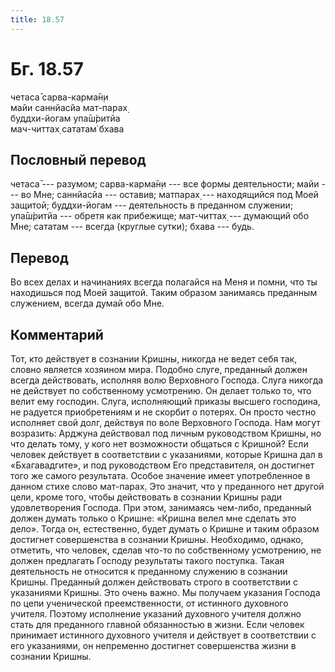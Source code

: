 ```yaml
---
title: 18.57
---
```


# Бг. 18.57
четаса̄ сарва-карма̄н̣и<br/>
майи саннйасйа мат-парах̣<br/>
буддхи-йогам упа̄ш́ритйа<br/>
мач-читтах̣ сататам̇ бхава
## Пословный перевод

четаса̄ --- разумом; сарва-карма̄н̣и --- все формы деятельности; майи ---
во Мне; саннйасйа --- оставив; матпарах̣ --- находящийся под Моей
защитой; буддхи-йогам --- деятельность в преданном служении; упа̄ш́ритйа
--- обретя как прибежище; мат-читтах̣ --- думающий обо Мне; сататам ---
всегда (круглые сутки); бхава --- будь.

## Перевод

Во всех делах и начинаниях всегда полагайся на Меня и помни, что ты
находишься под Моей защитой. Таким образом занимаясь преданным
служением, всегда думай обо Мне.

## Комментарий

Тот, кто действует в сознании Кришны, никогда не ведет себя так, словно
является хозяином мира. Подобно слуге, преданный должен всегда
действовать, исполняя волю Верховного Господа. Слуга никогда не
действует по собственному усмотрению. Он делает только то, что велит ему
господин. Слуга, исполняющий приказы высшего господина, не радуется
приобретениям и не скорбит о потерях. Он просто честно исполняет свой
долг, действуя по воле Верховного Господа. Нам могут возразить: Арджуна
действовал под личным руководством Кришны, но что делать тому, у кого
нет возможности общаться с Кришной? Если человек действует в
соответствии с указаниями, которые Кришна дал в «Бхагавадгите», и под
руководством Его представителя, он достигнет того же самого результата.
Особое значение имеет употребленное в данном стихе слово мат-парах̣. Это
значит, что у преданного нет другой цели, кроме того, чтобы действовать
в сознании Кришны ради удовлетворения Господа. При этом, занимаясь
чем-либо, преданный должен думать только о Кришне: «Кришна велел мне
сделать это дело». Тогда он, естественно, будет думать о Кришне и таким
образом достигнет совершенства в сознании Кришны. Необходимо, однако,
отметить, что человек, сделав что-то по собственному усмотрению, не
должен предлагать Господу результаты такого поступка. Такая деятельность
не относится к преданному служению в сознании Кришны. Преданный должен
действовать строго в соответствии с указаниями Кришны. Это очень важно.
Мы получаем указания Господа по цепи ученической преемственности, от
истинного духовного учителя. Поэтому исполнение указаний духовного
учителя должно стать для преданного главной обязанностью в жизни. Если
человек принимает истинного духовного учителя и действует в соответствии
с его указаниями, он непременно достигнет совершенства жизни в сознании
Кришны.
